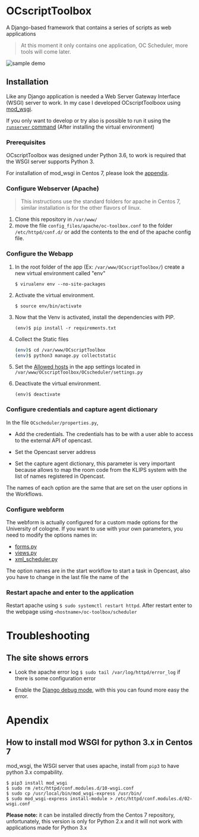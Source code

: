 # OCscriptToolbox
A Django-based framework that contains a series of scripts as web applications

>At this moment it only contains one application, OC Scheduler, more tools will come later.

![sample demo](docs/resources/OCScheduler_example_longV2.gif)

## Installation

Like any Django application is needed a Web Server Gateway Interface (WSGI) server to work. In my case I developed OCscriptToolboox using [mod_wsgi](http://www.modwsgi.org/).


If you only want to develop or try also is possible to run it using the [`runserver` command](https://docs.djangoproject.com/en/2.2/ref/django-admin/#runserver) (After installing the virtual environment)


### Prerequisites

OCscriptToolbox was designed under Python 3.6, to work is required that the WSGI server supports Python 3.

For installation of mod_wsgi in Centos 7, please look the [appendix](#Appendix).

### Configure Webserver (Apache)

> This instructions use the standard folders for apache in Centos 7, similar installation is for the other flavors of linux.

1. Clone this repository in `/var/www/`
1. move the file `config_files/apache/oc-toolbox.conf` to the folder `/etc/httpd/conf.d/` or add the contents to the end of the apache config file.

### Configure the Webapp

1. In the root folder of the app (Ex: `/var/www/OCscriptToolbox/`) create a new virtual environment called "env"
    
    `$ virualenv env --no-site-packages`

1. Activate the virtual environment.
    
    `$ source env/bin/activate`

1. Now that the Venv is activated, install the dependencies with PIP.

    `(env)$ pip install -r requirements.txt`

1. Collect the Static files
    ```bash
    (env)$ cd /var/www/OCscriptToolbox
    (env)$ python3 manage.py collectstatic
    ```
1. Set the [Allowed hosts](https://docs.djangoproject.com/en/2.2/ref/settings/#allowed-hosts) in the app settings located in `/var/www/OCscriptToolbox/OCscheduler/settings.py`

1. Deactivate the virtual environment.

    `(env)$ deactivate`

### Configure credentials and capture agent dictionary

In the file `OCscheduler/properties.py`, 
* Add the credentials. The credentials has to be with a user able to access to the external API of opencast.

* Set the Opencast server address

* Set the capture agent dictionary, this parameter is very important because allows to map the room code from the KLIPS system with the list of names registered in Opencast.

The names of each option are the same that are set on the user options in the Workflows.

### Configure webform

The webform is actually configured for a custom made options for the University of cologne. If you want to use with your own parameters, you need to modify the options names in:

* [forms.py](OCscheduler/scheduleForm/forms.py)
* [views.py](OCscheduler/scheduleForm/views.py)
* [xml_scheduler.py](OCscheduler/scheduleForm/xml_scheduler.py)

The option names are in the start workflow to start a task in Opencast, also you have to change in the last file the name of the 


### Restart apache and enter to the application

Restart apache using `$ sudo systemctl restart httpd`. After restart enter to the webpage using `<hostname>/oc-toolbox/scheduler` 


# Troubleshooting

## The site shows errors

* Look the apache error log `$ sudo tail /var/log/httpd/error_log` if there is some configuration error

* Enable the [Django debug mode](https://docs.djangoproject.com/en/2.2/ref/settings/#debug), with this you can found more easy the error.


# Apendix

## How to install mod WSGI for python 3.x in Centos 7

mod_wsgi, the WSGI server that uses apache, install from `pip3` to have python 3.x compability.

```console
$ pip3 install mod_wsgi
$ sudo rm /etc/httpd/conf.modules.d/10-wsgi.conf
$ sudo cp /usr/local/bin/mod_wsgi-express /usr/bin/
$ sudo mod_wsgi-express install-module > /etc/httpd/conf.modules.d/02-wsgi.conf
```

**Please note:** it can be installed directly from the Centos 7 repository, unfortunately, this version is only for Python 2.x and it will not work with applications made for Python 3.x



